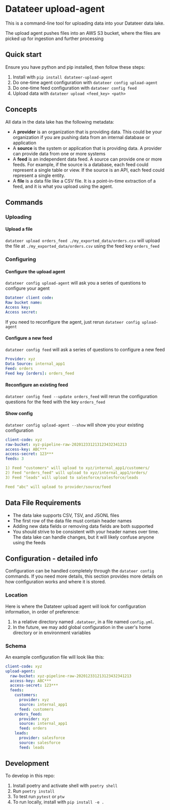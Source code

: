 # Datateer upload-agent

This is a command-line tool for uploading data into your Datateer data lake.

The upload agent pushes files into an AWS S3 bucket, where the files are picked up for ingestion and further processing

## Quick start

Ensure you have python and pip installed, then follow these steps:

1. Install with `pip install datateer-upload-agent`
1. Do one-time agent configuration with `datateer config upload-agent`
1. Do one-time feed configuration with `datateer config feed`
1. Upload data with `datateer upload <feed_key> <path>`

## Concepts

All data in the data lake has the following metadata:

- A **provider** is an organization that is providing data. This could be your organization if you are pushing data from an internal database or application
- A **source** is the system or application that is providing data. A provider can provide data from one or more systems
- A **feed** is an independent data feed. A source can provide one or more feeds. For example, if the source is a database, each feed could represent a single table or view. If the source is an API, each feed could represent a single entity.
- A **file** is a data file like a CSV file. It is a point-in-time extraction of a feed, and it is what you upload using the agent.

## Commands

### Uploading

#### Upload a file

`datateer upload orders_feed ./my_exported_data/orders.csv` will upload the file at `./my_exported_data/orders.csv` using the feed key `orders_feed`

### Configuring

#### Configure the upload agent

`datateer config upload-agent` will ask you a series of questions to configure your agent

```yaml
Datateer client code:
Raw bucket name:
Access key:
Access secret:
```

If you need to reconfigure the agent, just rerun `datateer config upload-agent`

#### Configure a new feed

`datateer config feed` will ask a series of questions to configure a new feed

```yaml
Provider: xyz
Data Source: internal_app1
Feed: orders
Feed key [orders]: orders_feed
```

#### Reconfigure an existing feed

`datateer config feed --update orders_feed` will rerun the configuration questions for the feed with the key `orders_feed`

#### Show config

`datateer config upload-agent --show` will show you your existing configuration

```yaml
client-code: xyz
raw-bucket: xyz-pipeline-raw-202012331213123432341213
access-key: ABC***
access-secret: 123***
feeds: 3
```

```yaml
1) Feed "customers" will upload to xyz/internal_app1/customers/
2) Feed "orders_feed" will upload to xyz/internal_app1/orders/
3) Feed "leads" will upload to salesforce/salesforce/leads
```

```yaml
Feed "abc" will upload to provider/source/feed
```

## Data File Requirements

- The data lake supports CSV, TSV, and JSONL files
- The first row of the data file must contain header names
- Adding new data fields or removing data fields are both supported
- You should strive to be consistent with your header names over time. The data lake can handle changes, but it will likely confuse anyone using the feeds

## Configuration - detailed info

Configuration can be handled completely through the `datateer config` commands. If you need more details, this section provides more details on how configuration works and where it is stored.

### Location

Here is where the Datateer upload agent will look for configuration information, in order of preference:

1. In a relative directory named `.datateer`, in a file named `config.yml`.
1. In the future, we may add global configuration in the user's home directory or in environment variables

### Schema

An example configuration file will look like this:

```yaml
client-code: xyz
upload-agent:
  raw-bucket: xyz-pipeline-raw-202012331213123432341213
  access-key: ABC***
  access-secret: 123***
  feeds:
    customers:
      provider: xyz
      source: internal_app1
      feed: customers
    orders_feed:
      provider: xyz
      source: internal_app1
      feed: orders
    leads:
      provider: salesforce
      source: salesforce
      feed: leads
```


## Development
To develop in this repo:
1. Install poetry and activate shell with `poetry shell`
2. Run `poetry install`
3. To test run `pytest` or `ptw`
4. To run locally, install with `pip install -e .`